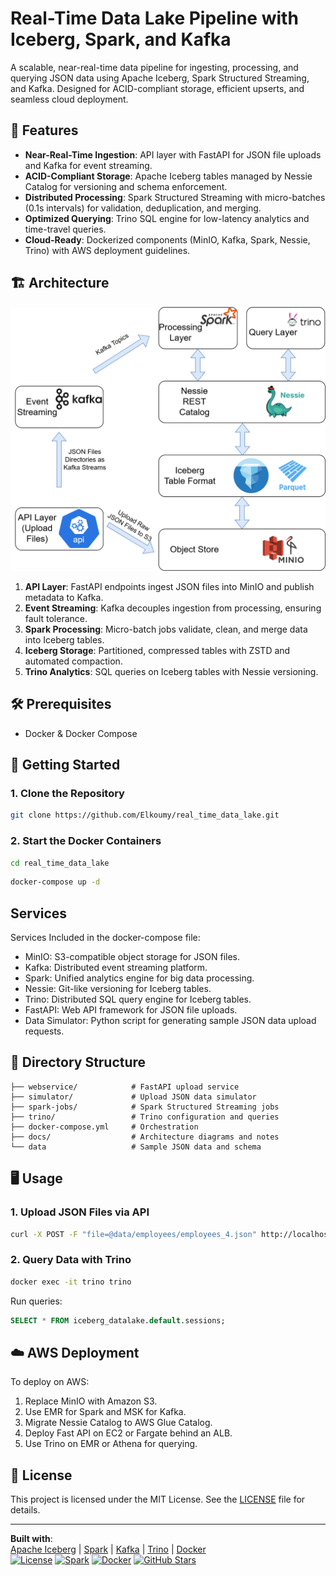 # Real-Time Data Lake Pipeline with Iceberg, Spark, and Kafka

A scalable, near-real-time data pipeline for ingesting, processing, and querying JSON data using Apache Iceberg, Spark Structured Streaming, and Kafka. Designed for ACID-compliant storage, efficient upserts, and seamless cloud deployment.

## 📌 Features

- **Near-Real-Time Ingestion**: API layer with FastAPI for JSON file uploads and Kafka for event streaming.
- **ACID-Compliant Storage**: Apache Iceberg tables managed by Nessie Catalog for versioning and schema enforcement.
- **Distributed Processing**: Spark Structured Streaming with micro-batches (0.1s intervals) for validation, deduplication, and merging.
- **Optimized Querying**: Trino SQL engine for low-latency analytics and time-travel queries.
- **Cloud-Ready**: Dockerized components (MinIO, Kafka, Spark, Nessie, Trino) with AWS deployment guidelines.

## 🏗 Architecture

![Data Lake Pipeline Architecture](docs/images/architecture.png)

1. **API Layer**: FastAPI endpoints ingest JSON files into MinIO and publish metadata to Kafka.
2. **Event Streaming**: Kafka decouples ingestion from processing, ensuring fault tolerance.
3. **Spark Processing**: Micro-batch jobs validate, clean, and merge data into Iceberg tables.
4. **Iceberg Storage**: Partitioned, compressed tables with ZSTD and automated compaction.
5. **Trino Analytics**: SQL queries on Iceberg tables with Nessie versioning.

## 🛠 Prerequisites
- Docker & Docker Compose


## 🚀 Getting Started

### 1. Clone the Repository
```bash
git clone https://github.com/Elkoumy/real_time_data_lake.git
````

### 2. Start the Docker Containers
```bash
cd real_time_data_lake
```

```bash
docker-compose up -d
```

## Services
Services Included in the docker-compose file:
- MinIO: S3-compatible object storage for JSON files.
- Kafka: Distributed event streaming platform.
- Spark: Unified analytics engine for big data processing.
- Nessie: Git-like versioning for Iceberg tables.
- Trino: Distributed SQL query engine for Iceberg tables.
- FastAPI: Web API framework for JSON file uploads.
- Data Simulator: Python script for generating sample JSON data upload requests.


## 📂 Directory Structure

```
├── webservice/            # FastAPI upload service
├── simulator/             # Upload JSON data simulator
├── spark-jobs/            # Spark Structured Streaming jobs
├── trino/                 # Trino configuration and queries
├── docker-compose.yml     # Orchestration
├── docs/                  # Architecture diagrams and notes
└── data                   # Sample JSON data and schema
```


## 🖥 Usage
### 1. Upload JSON Files via API
```bash
curl -X POST -F "file=@data/employees/employees_4.json" http://localhost:8000/upload/employees_4

```

### 2. Query Data with Trino
```bash
docker exec -it trino trino
```
Run queries:
```sql
SELECT * FROM iceberg_datalake.default.sessions;
```

## ☁️ AWS Deployment
To deploy on AWS:
1. Replace MinIO with Amazon S3.
2. Use EMR for Spark and MSK for Kafka.
3. Migrate Nessie Catalog to AWS Glue Catalog.
4. Deploy Fast API on EC2 or Fargate behind an ALB.
5. Use Trino on EMR or Athena for querying.

## 📝 License
This project is licensed under the MIT License. See the [LICENSE](LICENSE) file for details.

---

**Built with**:  
[Apache Iceberg](https://iceberg.apache.org/) | [Spark](https://spark.apache.org/) | [Kafka](https://kafka.apache.org/) | [Trino](https://trino.io/) | [Docker](https://www.docker.com/)  
[![License](https://img.shields.io/badge/License-Apache%202.0-blue.svg)](https://opensource.org/licenses/Apache-2.0)
[![Spark](https://img.shields.io/badge/Apache_Spark-3.5+-red.svg)](https://spark.apache.org/)
[![Docker](https://img.shields.io/badge/Docker-Containers-blue)](https://www.docker.com/)
[![GitHub Stars](https://img.shields.io/github/stars/your-username/repo-name?style=social)](https://github.com/Elkoumy/json_data_pipeline)